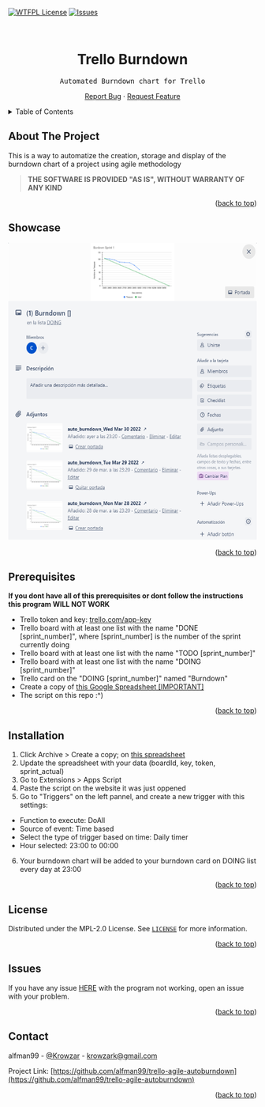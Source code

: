 <div id="top"></div>

[![WTFPL License][license-shield]][license-url]
[![Issues][issues-shield]][issues-url]


<!-- PROJECT LOGO -->
<br />
<div align="center">
  <h1 align="center">Trello Burndown</h1>
  <p align="center">
    <pre>Automated Burndown chart for Trello</pre>
    <a href="https://github.com/alfman99/trello-agile-autoburndown/issues">Report Bug</a>
    ·
    <a href="https://github.com/alfman99/trello-agile-autoburndown/issues">Request Feature</a>
  </p>
</div>

<!-- TABLE OF CONTENTS -->
<details>
  <summary>Table of Contents</summary>
  <ol>
    <li><a href="#showcase">Showcase</a></li>
    <li><a href="#installation">Installation</a></li>
    <li><a href="#license">License</a></li>
    <li><a href="#issues">Issues</a></li>
    <li><a href="#contact">Contact</a></li>
  </ol>
</details>

## About The Project

This is a way to automatize the creation, storage and display of the burndown chart of a project using agile methodology
> **THE SOFTWARE IS PROVIDED "AS IS", WITHOUT WARRANTY OF ANY KIND**

<p align="right">(<a href="#top">back to top</a>)</p>

## Showcase

<p align="center">
  <img height="600" src="images/preview.png?raw=true">
</p>

<p align="right">(<a href="#top">back to top</a>)</p>

## Prerequisites

**If you dont have all of this prerequisites or dont follow the instructions this program WILL NOT WORK**

* Trello token and key: [trello.com/app-key](https://trello.com/app-key/)
* Trello board with at least one list with the name "DONE [sprint_number]", where [sprint_number] is the number of the sprint currently doing
* Trello board with at least one list with the name "TODO [sprint_number]"
* Trello board with at least one list with the name "DOING [sprint_number]"
* Trello card on the "DOING [sprint_number]" named "Burndown"
* Create a copy of [this Google Spreadsheet [IMPORTANT]](https://docs.google.com/spreadsheets/d/1gXt2oOAWYsE0x0xzE2ZMpajP2HgGGjlCtoJejU4YEF4/edit?usp=sharing)
* The script on this repo :^)

<p align="right">(<a href="#top">back to top</a>)</p>

## Installation

1. Click Archive > Create a copy; on [this spreadsheet](https://docs.google.com/spreadsheets/d/1gXt2oOAWYsE0x0xzE2ZMpajP2HgGGjlCtoJejU4YEF4/edit?usp=sharing)
2. Update the spreadsheet with your data (boardId, key, token, sprint_actual)
3. Go to Extensions > Apps Script
4. Paste the script on the website it was just oppened
5. Go to "Triggers" on the left pannel, and create a new trigger with this settings:
* Function to execute: DoAll
* Source of event: Time based
* Select the type of trigger based on time: Daily timer
* Hour selected: 23:00 to 00:00
6. Your burndown chart will be added to your burndown card on DOING list every day at 23:00

<p align="right">(<a href="#top">back to top</a>)</p>


<!-- LICENSE -->
## License

Distributed under the MPL-2.0 License. See [`LICENSE`](https://github.com/alfman99/trello-agile-autoburndown/blob/master/LICENSE) for more information.

<p align="right">(<a href="#top">back to top</a>)</p>

<!-- CONTACT -->
## Issues

If you have any issue [HERE](https://github.com/alfman99/trello-agile-autoburndown/issues) with the program not working, open an issue with your problem.

<p align="right">(<a href="#top">back to top</a>)</p>

<!-- CONTACT -->
## Contact

alfman99 - [@Krowzar](https://twitter.com/Krowzar_) - krowzark@gmail.com

Project Link: [https://github.com/alfman99/trello-agile-autoburndown](https://github.com/alfman99/trello-agile-autoburndown)

<p align="right">(<a href="#top">back to top</a>)</p>


[issues-shield]: https://img.shields.io/github/issues/alfman99/trello-agile-autoburndown.svg
[issues-url]: https://github.com/alfman99/trello-agile-autoburndown/issues
[license-shield]: https://img.shields.io/github/license/alfman99/trello-agile-autoburndown.svg
[license-url]: https://github.com/alfman99/trello-agile-autoburndown/blob/master/LICENSE.txt
[product-screenshot]: images/screenshot.png